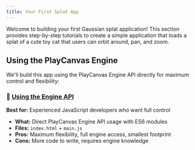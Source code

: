 ```yaml
---
title: Your First Splat App
---
```


Welcome to building your first Gaussian splat application! This section provides step-by-step tutorials to create a simple application that loads a splat of a cute toy cat that users can orbit around, pan, and zoom.

## Using the PlayCanvas Engine

We'll build this app using the PlayCanvas Engine API directly for maximum control and flexibility:

### 🔧 [Using the Engine API](./engine)

**Best for:** Experienced JavaScript developers who want full control

- **What:** Direct PlayCanvas Engine API usage with ES6 modules
- **Files:** `index.html` + `main.js`
- **Pros:** Maximum flexibility, full engine access, smallest footprint
- **Cons:** More code to write, requires engine knowledge
